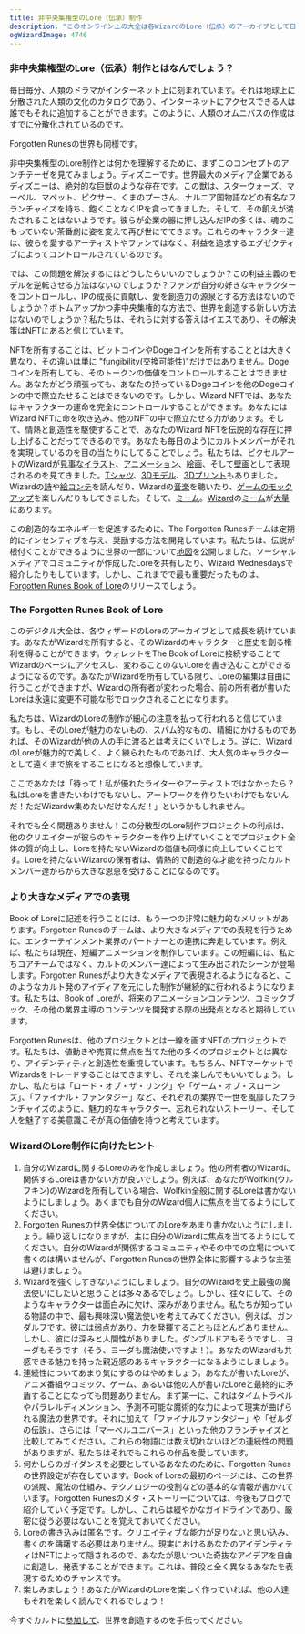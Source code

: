 ```yaml
---
title: 非中央集権型のLore（伝承）制作
description: "このオンライン上の大全は各WizardのLore（伝承）のアーカイブとして日々成長を続けています。Wizardを所有することで、あなたは彼らのキャラクター、そしてその歴史を作る権利を得ることができます。"
ogWizardImage: 4746
---
```


### **非中央集権型のLore（伝承）制作とはなんでしょう？**

毎日毎分、人類のドラマがインターネット上に刻まれています。それは地球上に分散された人類の文化のカタログであり、インターネットにアクセスできる人は誰でもそれに追加することができます。このように、人類のオムニバスの作成はすでに分散化されているのです。

Forgotten Runesの世界も同様です。

非中央集権型のLore制作とは何かを理解するために、まずこのコンセプトのアンチテーゼを見てみましょう。ディズニーです。世界最大のメディア企業であるディズニーは、絶対的な巨獣のような存在です。この獣は、スターウォーズ、マーベル、マペット、ピクサー、くまのプーさん、ナルニア国物語などの有名なフランチャイズを持ち、飽くことなくIPを貪ってきました。そして、その飢えが満たされることはないようです。彼らが企業の器に押し込んだIPの多くは、魂のこもっていない茶番劇に姿を変えて再び世にでてきます。これらのキャラクター達は、彼らを愛するアーティストやファンではなく、利益を追求するエグゼクティブによってコントロールされているのです。

では、この問題を解決するにはどうしたらいいのでしょうか？この利益主義のモデルを逆転させる方法はないのでしょうか？ファンが自分の好きなキャラクターをコントロールし、IPの成長に貢献し、愛を創造力の源泉とする方法はないのでしょうか？ボトムアップかつ非中央集権的な方法で、世界を創造する新しい方法はないのでしょうか？私たちは、それらに対する答えはイエスであり、その解決策はNFTにあると信じています。

NFTを所有することは、ビットコインやDogeコインを所有することとは大きく異なり、その違いは単に "fungibility(交換可能性)"だけではありません。Dogeコインを所有しても、そのトークンの価値をコントロールすることはできません。あなたがどう頑張っても、あなたの持っているDogeコインを他のDogeコインの中で際立たせることはできないのです。しかし、Wizard NFTでは、あなたはキャラクターの運命を完全にコントロールすることができます。あなたにはWizard NFTに命を吹き込み、他のNFTの中で際立たせる力があります。そして、情熱と創造性を駆使することで、あなたのWizard NFTを伝説的な存在に押し上げることだってできるのです。あなたも毎日のようにカルトメンバーがそれを実現しているのを目の当たりにしてることでしょう。私たちは、ピクセルアートのWizardが[見事なイラスト](https://opensea.io/assets/0x495f947276749ce646f68ac8c248420045cb7b5e/96577616716374093869564910580926487133870015185803080998328868080250039304193/)、[アニメーション](https://twitter.com/forgottenrunes/status/1440129105916170242)、[絵画](https://twitter.com/MagusTumbaj/status/1428828506490822657)、そして[壁画](https://twitter.com/dr_slurp_/status/1433594139405398018)として表現されるのを見てきました。[Tシャツ](https://twitter.com/simoneconti_/status/1437868192668524549)、[3Dモデル](https://twitter.com/yebkamin/status/1420586426505129992)、[3Dプリント](https://twitter.com/tiki_teki/status/1448097970306568196)もありました。Wizardの[詩](https://twitter.com/tv3636/status/1422005523298222081)や[絵コンテ](https://twitter.com/forgottenrunes/status/1429813751922913280)を読んだり、Wizardの[音楽](https://twitter.com/dr_slurp_/status/1448281692310016000)を聴いたり、[ゲームのモックアップ](https://twitter.com/MagusWazir/status/1442183961279610883)を楽しんだりもしてきました。そして、[ミーム](https://twitter.com/thetrellen/status/1444373244388200454)。[Wizard](https://twitter.com/forgottenrunes/status/1437836919556116482)の[ミーム](https://twitter.com/forgottenrunes/status/1435987077733048323)が[大量](https://twitter.com/forgottenrunes/status/1441517229720236032)にあります。

この創造的なエネルギーを促進するために、The Forgotten Runesチームは定期的にインセンティブを与え、奨励する方法を開発しています。私たちは、伝説が根付くことができるように世界の一部について[地図](https://www.forgottenrunes.com/map)を公開しました。ソーシャルメディアでコミュニティが作成したLoreを共有したり、Wizard Wednesdaysで紹介したりもしています。しかし、これまでで最も重要だったものは、[Forgotten Runes Book of Lore](https://www.forgottenrunes.com/lore)のリリースでしょう。

### **The Forgotten Runes Book of Lore**

このデジタル大全は、各ウィザードのLoreのアーカイブとして成長を続けています。あなたがWizardを所有すると、そのWizardのキャラクターと歴史を創る権利を得ることができます。ウォレットをThe Book of Loreに接続することでWizardのページにアクセスし、変わることのないLoreを書き込むことができるようになるのです。あなたがWizardを所有している限り、Loreの編集は自由に行うことができますが、Wizardの所有者が変わった場合、前の所有者が書いたLoreは永遠に変更不可能な形でロックされることになります。

私たちは、WizardのLoreの制作が細心の注意を払って行われると信じています。もし、そのLoreが魅力のないもの、スパム的なもの、精細にかけるものであれば、そのWizardが他の人の手に渡るとは考えにくいでしょう。逆に、WizardのLoreが魅力的で美しく、よく練られたものであれば、大人気のキャラクターとして遠くまで旅をすることになると想像しています。

ここであなたは「待って！私が優れたライターやアーティストではなかったら？私はLoreを書きたいわけでもないし、アートワークを作りたいわけでもないんだ！ただWizardw集めたいだけなんだ！」というかもしれません。

それでも全く問題ありません！この分散型のLore制作プロジェクトの利点は、他のクリエイターが彼らのキャラクターを作り上げていくことでプロジェクト全体の質が向上し、Loreを持たないWizardの価値も同様に向上していくことです。Loreを持たないWizardの保有者は、情熱的で創造的な才能を持ったカルトメンバー達からから大きな恩恵を受けることになるのです。

### **より大きなメディアでの表現**

Book of Loreに記述を行うことには、もう一つの非常に魅力的なメリットがあります。Forgotten Runesのチームは、より大きなメディアでの表現を行うために、エンターテインメント業界のパートナーとの連携に奔走しています。例えば、私たちは現在、短編アニメーションを制作しています。この短編には、私たちコアチームではなく、カルトのメンバー達によって生み出されたシーンが登場します。Forgotten Runesがより大きなメディアで表現されるようになると、このようなカルト発のアイディアを元にした制作が継続的に行われるようになります。私たちは、Book of Loreが、将来のアニメーションコンテンツ、コミックブック、その他の業界主導のコンテンツを開発する際の出発点となると期待しています。

Forgotten Runesは、他のプロジェクトとは一線を画すNFTのプロジェクトです。私たちは、値動きや売買に焦点を当てた他の多くのプロジェクトとは異なり、アイデンティティと創造性を重視しています。もちろん、NFTマーケットでWizardsをトレードすることはできますし、それを楽しんでもいいでしょう。しかし、私たちは「ロード・オブ・ザ・リング」や「ゲーム・オブ・スローンズ」、「ファイナル・ファンタジー」など、それぞれの業界で一世を風靡したフランチャイズのように、魅力的なキャラクター、忘れられないストーリー、そして人を魅了する美意識こそが真の価値を持つと考えています。

### **WizardのLore制作に向けたヒント**

1. 自分のWizardに関するLoreのみを作成しましょう。他の所有者のWizardに関係するLoreは書かない方が良いでしょう。例えば、あなたがWolfkin(ウルフキン)のWizardを所有している場合、Wolfkin全般に関するLoreは書かないようにしましょう。あくまでも自分のWizard個人に焦点を当てるようにしてください。
2. Forgotten Runesの世界全体についてのLoreをあまり書かないようにしましょう。繰り返しになりますが、主に自分のWizardに焦点を当てるようにしてください。自分のWizardが関係するコミュニティやその中での立場について書くのは構いませんが、Forgotten Runesの世界全体に影響するような主張は避けましょう。
3. Wizardを強くしすぎないようにしましょう。自分のWizardを史上最強の魔法使いにしたいと思うことは多々あるでしょう。しかし、往々にして、そのようなキャラクターは面白みに欠け、深みがありません。私たちが知っている物語の中で、最も興味深い魔法使いを考えてみてください。例えば、ガンダルフです。彼には弱点があり、力を発揮することもほとんどありません。しかし、彼には深みと人間性がありました。ダンブルドアもそうですし、ヨーダもそうです（そう、ヨーダも魔法使いですよ！）。あなたのWizardも共感できる魅力を持った親近感のあるキャラクターになるようにしましょう。
4. 連続性についてあまり気にするのはやめましょう。あなたが書いたLoreが、アニメ番組やコミック、ゲーム、あるいは他の人が書いたLoreと最終的に矛盾することになっても問題ありません。まず第一に、これはタイムトラベルやパラレルディメンション、予測不可能な魔術的な力によって現実が曲げられる魔法の世界です。それに加えて「ファイナルファンタジー」や「ゼルダの伝説」、さらには「マーベルユニバース」といった他のフランチャイズと比較してみてください。これらの物語には数え切れないほどの連続性の問題がありますが、私たちはそれでもこれらの作品を愛しています。
5. 何かしらのガイダンスを必要としているあなたのために、Forgotten Runesの世界設定が存在しています。Book of Loreの最初のページには、この世界の派閥、魔法の仕組み、テクノロジーの役割などの基本的な情報が書かれています。Forgotten Runesのメタ・ストーリーについては、今後もブログで紹介していく予定です。しかし、これらは緩やかなガイドラインであり、厳密に従う必要はないことを覚えておいてください。
6. Loreの書き込みは匿名です。クリエイティブな能力が足りないと思い込み、書くのを躊躇する必要はありません。現実におけるあなたのアイデンティティはNFTによって隠されるので、あなたが思いついた奇抜なアイデアを自由に創造し、発表することができます。これは、普段と全く異なるあなたを表現するためのチャンスです。
7. 楽しみましょう！あなたがWizardのLoreを楽しく作っていれば、他の人達もそれを楽しく読んでくれるでしょう！

今すぐカルトに[参加して](https://www.forgottenrunes.com/wtf)、世界を創造するのを手伝ってください。